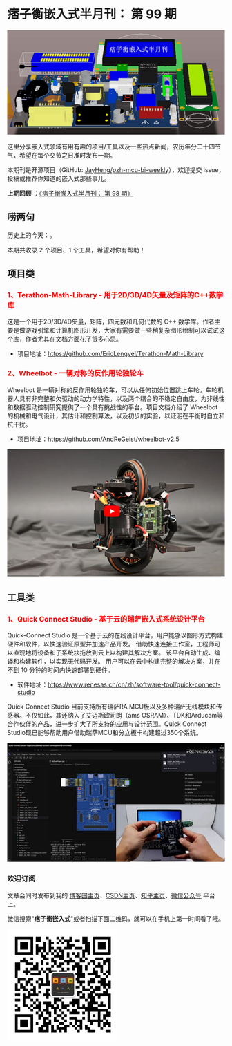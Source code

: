 # 痞子衡嵌入式半月刊： 第 99 期

![](https://raw.githubusercontent.com/JayHeng/pzh-mcu-bi-weekly/master/pics/pzh_mcu_bi_weekly.PNG)

这里分享嵌入式领域有用有趣的项目/工具以及一些热点新闻，农历年分二十四节气，希望在每个交节之日准时发布一期。

本期刊是开源项目（GitHub: [JayHeng/pzh-mcu-bi-weekly](https://github.com/JayHeng/pzh-mcu-bi-weekly)），欢迎提交 issue，投稿或推荐你知道的嵌入式那些事儿。

**上期回顾** ：[《痞子衡嵌入式半月刊： 第 98 期》](https://www.cnblogs.com/henjay724/p/18162722)

## 唠两句

历史上的今天：。

本期共收录 2 个项目、1 个工具，希望对你有帮助！

## 项目类

### <font color="red">1、Terathon-Math-Library - 用于2D/3D/4D矢量及矩阵的C++数学库</font>

这是一个用于2D/3D/4D矢量，矩阵，四元数和几何代数的 C++ 数学库。作者主要是做游戏引擎和计算机图形开发，大家有需要做一些稍复杂图形绘制可以试试这个库，作者尤其在文档方面花了很多心思。  

 * 项目地址：https://github.com/EricLengyel/Terathon-Math-Library

### <font color="red">2、Wheelbot - 一辆对称的反作用轮独轮车</font>

Wheelbot 是一辆对称的反作用轮独轮车，可以从任何初始位置跳上车轮。车轮机器人具有非完整和欠驱动的动力学特性，以及两个耦合的不稳定自由度，为非线性和数据驱动控制研究提供了一个具有挑战性的平台。项目文档介绍了 Wheelbot 的机械和电气设计，其估计和控制算法，以及初步的实验，以证明在平衡时自立和抗干扰。  

 * 项目地址：https://github.com/AndReGeist/wheelbot-v2.5

 ![](https://raw.githubusercontent.com/JayHeng/pzh-mcu-bi-weekly/master/pics/issue-099/Wheelbot.PNG)

 ## 工具类

 ### <font color="red">1、Quick Connect Studio - 基于云的瑞萨嵌入式系统设计平台</font>

Quick-Connect Studio 是一个基于云的在线设计平台，用户能够以图形方式构建硬件和软件，以快速验证原型并加速产品开发。 借助快速连接工作室，工程师可以直观地将设备和子系统块拖放到云上以构建其解决方案。 该平台自动生成、编译和构建软件，以实现无代码开发。 用户可以在云中构建完整的解决方案，并在不到 10 分钟的时间内快速部署到硬件。

 * 软件地址：https://www.renesas.cn/cn/zh/software-tool/quick-connect-studio

Quick Connect Studio 目前支持所有瑞萨RA MCU板以及多种瑞萨无线模块和传感器。不仅如此，其还纳入了艾迈斯欧司朗（ams OSRAM）、TDK和Arducam等合作伙伴的产品，进一步扩大了所支持的应用与设计范围。Quick Connect Studio现已能够帮助用户借助瑞萨MCU和分立板卡构建超过350个系统。

 ![](https://raw.githubusercontent.com/JayHeng/pzh-mcu-bi-weekly/master/pics/issue-099/QuickConnectStudio.PNG)

### 欢迎订阅

文章会同时发布到我的 [博客园主页](https://www.cnblogs.com/henjay724/)、[CSDN主页](https://blog.csdn.net/henjay724)、[知乎主页](https://www.zhihu.com/people/henjay724)、[微信公众号](http://weixin.sogou.com/weixin?type=1&query=痞子衡嵌入式) 平台上。

微信搜索"__痞子衡嵌入式__"或者扫描下面二维码，就可以在手机上第一时间看了哦。

![](https://raw.githubusercontent.com/JayHeng/pzhmcu-picture/master/wechat/pzhMcu_qrcode_258x258.jpg)

